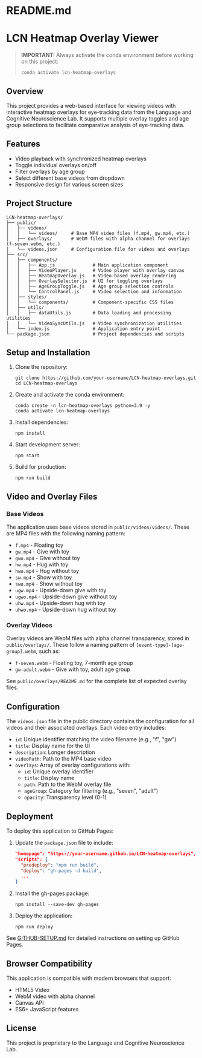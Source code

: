 # README.md

# LCN Heatmap Overlay Viewer

> **IMPORTANT:** Always activate the conda environment before working on this project:
> ```
> conda activate lcn-heatmap-overlays
> ```

## Overview

This project provides a web-based interface for viewing videos with interactive heatmap overlays for eye-tracking data from the Language and Cognitive Neuroscience Lab. It supports multiple overlay toggles and age group selections to facilitate comparative analysis of eye-tracking data.

## Features

- Video playback with synchronized heatmap overlays
- Toggle individual overlays on/off
- Filter overlays by age group
- Select different base videos from dropdown
- Responsive design for various screen sizes

## Project Structure

```
LCN-heatmap-overlays/
├── public/
│   ├── videos/
│   │   └── videos/     # Base MP4 video files (f.mp4, gw.mp4, etc.)
│   ├── overlays/       # WebM files with alpha channel for overlays (f-seven.webm, etc.)
│   └── videos.json     # Configuration file for videos and overlays
├── src/
│   ├── components/
│   │   ├── App.js              # Main application component
│   │   ├── VideoPlayer.js      # Video player with overlay canvas
│   │   ├── HeatmapOverlay.js   # Video-based overlay rendering
│   │   ├── OverlaySelector.js  # UI for toggling overlays
│   │   ├── AgeGroupToggle.js   # Age group selection controls
│   │   └── ControlPanel.js     # Video selection and information
│   ├── styles/
│   │   └── components/         # Component-specific CSS files
│   ├── utils/
│   │   ├── dataUtils.js        # Data loading and processing utilities
│   │   └── VideoSyncUtils.js   # Video synchronization utilities
│   └── index.js                # Application entry point
└── package.json                # Project dependencies and scripts
```

## Setup and Installation

1. Clone the repository:
   ```
   git clone https://github.com/your-username/LCN-heatmap-overlays.git
   cd LCN-heatmap-overlays
   ```

2. Create and activate the conda environment:
   ```
   conda create -n lcn-heatmap-overlays python=3.9 -y
   conda activate lcn-heatmap-overlays
   ```

3. Install dependencies:
   ```
   npm install
   ```

4. Start development server:
   ```
   npm start
   ```

5. Build for production:
   ```
   npm run build
   ```

## Video and Overlay Files

### Base Videos

The application uses base videos stored in `public/videos/videos/`. These are MP4 files with the following naming pattern:

- `f.mp4` - Floating toy
- `gw.mp4` - Give with toy
- `gwo.mp4` - Give without toy
- `hw.mp4` - Hug with toy
- `hwo.mp4` - Hug without toy
- `sw.mp4` - Show with toy
- `swo.mp4` - Show without toy
- `ugw.mp4` - Upside-down give with toy
- `ugwo.mp4` - Upside-down give without toy
- `uhw.mp4` - Upside-down hug with toy
- `uhwo.mp4` - Upside-down hug without toy

### Overlay Videos

Overlay videos are WebM files with alpha channel transparency, stored in `public/overlays/`. These follow a naming pattern of `[event-type]-[age-group].webm`, such as:

- `f-seven.webm` - Floating toy, 7-month age group
- `gw-adult.webm` - Give with toy, adult age group

See `public/overlays/README.md` for the complete list of expected overlay files.

## Configuration

The `videos.json` file in the public directory contains the configuration for all videos and their associated overlays. Each video entry includes:

- `id`: Unique identifier matching the video filename (e.g., "f", "gw")
- `title`: Display name for the UI
- `description`: Longer description
- `videoPath`: Path to the MP4 base video
- `overlays`: Array of overlay configurations with:
  - `id`: Unique overlay identifier
  - `title`: Display name
  - `path`: Path to the WebM overlay file
  - `ageGroup`: Category for filtering (e.g., "seven", "adult")
  - `opacity`: Transparency level (0-1)

## Deployment

To deploy this application to GitHub Pages:

1. Update the `package.json` file to include:
   ```json
   "homepage": "https://your-username.github.io/LCN-heatmap-overlays",
   "scripts": {
     "predeploy": "npm run build",
     "deploy": "gh-pages -d build",
     ...
   }
   ```

2. Install the gh-pages package:
   ```
   npm install --save-dev gh-pages
   ```

3. Deploy the application:
   ```
   npm run deploy
   ```

See [GITHUB-SETUP.md](./GITHUB-SETUP.md) for detailed instructions on setting up GitHub Pages.

## Browser Compatibility

This application is compatible with modern browsers that support:
- HTML5 Video
- WebM video with alpha channel
- Canvas API
- ES6+ JavaScript features

## License

This project is proprietary to the Language and Cognitive Neuroscience Lab.
